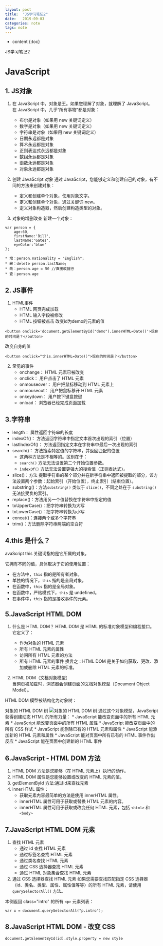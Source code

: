 ```yaml
---
layout: post
title:  "JS学习笔记2"
date:   2019-09-03
categories: note
tags: note
---
```


* content
{:toc}

JS学习笔记2






# JavaScript
## 1. JS对象
1. 在 JavaScript 中，对象是王。如果您理解了对象，就理解了 JavaScript。  
在 JavaScript 中，几乎“所有事物”都是对象：
    * 布尔是对象（如果用 new 关键词定义）
    * 数字是对象（如果用 new 关键词定义）
    * 字符串是对象（如果用 new 关键词定义）
    * 日期永远都是对象
    * 算术永远都是对象
    * 正则表达式永远都是对象
    * 数组永远都是对象
    * 函数永远都是对象
    * 对象永远都是对象

2. 创建 JavaScript 对象
通过 JavaScript，您能够定义和创建自己的对象，有不同的方法来创建对象：
    * 定义和创建单个对象，使用对象文字。
    * 定义和创建单个对象，通过关键词 new。
    * 定义对象构造器，然后创建构造类型的对象。

3. 对象的增删改查
新建一个对象：
```
var person = {
    age:60,
    firstName:'Bill',
    lastName:'Gates',
    eyeColor:'blue'
};
```
    * 增：person.nationality = "English";
    * 删：delete person.lastName;
    * 改：person.age = 50 //直接改就行
    * 查：person.age

## 2. JS事件
1. HTML事件
    * HTML 网页完成加载
    * HTML 输入字段被修改
    * HTML 按钮被点击
改变id为demo的元素的值
```
<button onclick='document.getElementById("demo").innerHTML=Date()'>现在的时间是？</button>
```
改变自身的值
```
<button onclick="this.innerHTML=Date()">现在的时间是？</button>
```
2. 常见的事件
    * onchange：   HTML 元素已被改变
    * onclick： 用户点击了 HTML 元素
    * onmouseover： 用户把鼠标移动到 HTML 元素上
    * onmouseout： 用户把鼠标移开 HTML 元素
    * onkeydown：  用户按下键盘按键
    * onload： 浏览器已经完成页面加载

## 3.字符串
* length： 属性返回字符串的长度
* indexOf()： 方法返回字符串中指定文本首次出现的索引（位置）
* lastIndexOf()： 方法返回指定文本在字符串中最后一次出现的索引
* search()： 方法搜索特定值的字符串，并返回匹配的位置
    + 这两种方法是不相等的。区别在于：
    + `search()` 方法无法设置第二个开始位置参数。
    + `indexOf()` 方法无法设置更强大的搜索值（正则表达式）。
* slice()：方法 提取字符串的某个部分并在新字符串中返回被提取的部分，该方法设置两个参数：起始索引（开始位置），终止索引（结束位置）。
* substring()：方法`substring()` 类似于 `slice()`，不同之处在于 `substring()` 无法接受负的索引。
* replace()：方法用另一个值替换在字符串中指定的值
* toUpperCase()：把字符串转换为大写
* toLowerCase()：把字符串转换为小写
* concat()：连接两个或多个字符串
* trim()：方法删除字符串两端的空白符

## 4.this 是什么？
avaScript this 关键词指的是它所属的对象。

它拥有不同的值，具体取决于它的使用位置：

* 在方法中，`this` 指的是所有者对象。
* 单独的情况下，`this` 指的是全局对象。
* 在函数中，`this` 指的是全局对象。
* 在函数中，严格模式下，`this` 是 undefined。
* 在事件中，`this` 指的是接收事件的元素。

## 5.JavaScript HTML DOM
1. 什么是 HTML DOM？
HTML DOM 是 HTML 的标准对象模型和编程接口。它定义了：
    * 作为对象的 HTML 元素
    * 所有 HTML 元素的属性
    * 访问所有 HTML 元素的方法
    * 所有 HTML 元素的事件
换言之：HTML DOM 是关于如何获取、更改、添加或删除 HTML 元素的标准。

2. HTML DOM（文档对象模型）  
当网页被加载时，浏览器会创建页面的文档对象模型（Document Object Model）。

HTML DOM 模型被结构化为对象树：

对象的 HTML DOM 树
![对象的 HTML DOM 树](https://www.w3school.com.cn/i/ct_htmltree.gif)
通过这个对象模型，JavaScript 获得创建动态 HTML 的所有力量：
    * JavaScript 能改变页面中的所有 HTML 元素
    * JavaScript 能改变页面中的所有 HTML 属性
    * JavaScript 能改变页面中的所有 CSS 样式
    * JavaScript 能删除已有的 HTML 元素和属性
    * JavaScript 能添加新的 HTML 元素和属性
    * JavaScript 能对页面中所有已有的 HTML 事件作出反应
    * JavaScript 能在页面中创建新的 HTML 事件

## 6.JavaScript - HTML DOM 方法
1. HTML DOM 方法是您能够（在 HTML 元素上）执行的动作。
2. HTML DOM 属性是您能够设置或改变的 HTML 元素的值。
3. getElementById 方法:通过id来查找元素
4. innerHTML 属性：
    * 获取元素内容最简单的方法是使用 innerHTML 属性。  
    * innerHTML 属性可用于获取或替换 HTML 元素的内容。
    * innerHTML 属性可用于获取或改变任何 HTML 元素，包括 `<html>` 和 `<body>`

## 7.JavaScript HTML DOM 元素
1. 查找 HTML 元素
    * 通过 id 查找 HTML 元素
    * 通过标签名查找 HTML 元素
    * 通过类名查找 HTML 元素
    * 通过 CSS 选择器查找 HTML 元素
    * 通过 HTML 对象集合查找 HTML 元素
2. 通过 CSS 选择器查找 HTML 元素
如果您需要查找匹配指定 CSS 选择器（id、类名、类型、属性、属性值等等）的所有 HTML 元素，请使用 `querySelectorAll()` 方法。

本例返回 class="intro" 的所有 `<p>` 元素列表：
```
var x = document.querySelectorAll("p.intro");
```
## 8.JavaScript HTML DOM - 改变 CSS
```
document.getElementById(id).style.property = new style
```




































